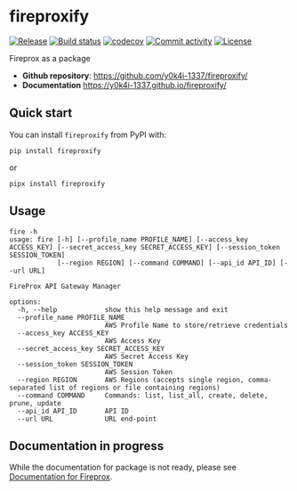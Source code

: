 # fireproxify

[![Release](https://img.shields.io/github/v/release/y0k4i-1337/fireproxify)](https://img.shields.io/github/v/release/y0k4i-1337/fireproxify)
[![Build status](https://img.shields.io/github/actions/workflow/status/y0k4i-1337/fireproxify/main.yml?branch=main)](https://github.com/y0k4i-1337/fireproxify/actions/workflows/main.yml?query=branch%3Amain)
[![codecov](https://codecov.io/gh/y0k4i-1337/fireproxify/branch/main/graph/badge.svg)](https://codecov.io/gh/y0k4i-1337/fireproxify)
[![Commit activity](https://img.shields.io/github/commit-activity/m/y0k4i-1337/fireproxify)](https://img.shields.io/github/commit-activity/m/y0k4i-1337/fireproxify)
[![License](https://img.shields.io/github/license/y0k4i-1337/fireproxify)](https://img.shields.io/github/license/y0k4i-1337/fireproxify)

Fireprox as a package

- **Github repository**: <https://github.com/y0k4i-1337/fireproxify/>
- **Documentation** <https://y0k4i-1337.github.io/fireproxify/>

## Quick start

You can install `fireproxify` from PyPI with:

```
pip install fireproxify
```

or

```
pipx install fireproxify
```

## Usage

```
fire -h                               
usage: fire [-h] [--profile_name PROFILE_NAME] [--access_key ACCESS_KEY] [--secret_access_key SECRET_ACCESS_KEY] [--session_token SESSION_TOKEN]
            [--region REGION] [--command COMMAND] [--api_id API_ID] [--url URL]

FireProx API Gateway Manager

options:
  -h, --help            show this help message and exit
  --profile_name PROFILE_NAME
                        AWS Profile Name to store/retrieve credentials
  --access_key ACCESS_KEY
                        AWS Access Key
  --secret_access_key SECRET_ACCESS_KEY
                        AWS Secret Access Key
  --session_token SESSION_TOKEN
                        AWS Session Token
  --region REGION       AWS Regions (accepts single region, comma-separated list of regions or file containing regions)
  --command COMMAND     Commands: list, list_all, create, delete, prune, update
  --api_id API_ID       API ID
  --url URL             URL end-point
```

## Documentation in progress

While the documentation for package is not ready, please see [Documentation for Fireprox](https://github.com/y0k4i-1337/fireprox).
